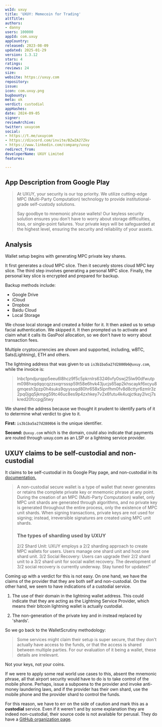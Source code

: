 ```yaml
---
wsId: uxuy
title: 'UXUY: Memecoin for Trading'
altTitle: 
authors:
- danny
users: 100000
appId: com.uxuy
appCountry: 
released: 2023-08-09
updated: 2025-01-29
version: 1.3.12
stars: 4
ratings: 
reviews: 24
size: 
website: https://uxuy.com
repository: 
issue: 
icon: com.uxuy.png
bugbounty: 
meta: ok
verdict: custodial
appHashes: 
date: 2024-09-05
signer: 
reviewArchive: 
twitter: uxuycom
social:
- https://t.me/uxuycom
- https://discord.com/invite/BZwZA27Zkv
- https://www.linkedin.com/company/uxuy
redirect_from: 
developerName: UXUY Limited
features: 

---
```


## App Description from Google Play

> At UXUY, your security is our top priority. We utilize cutting-edge MPC (Multi-Party Computation) technology to provide institutional-grade self-custody solutions.
>
> Say goodbye to mnemonic phrase wallets! Our keyless security solution ensures you don't have to worry about storage difficulties, loss, or single-point failures. Your private keys will be safeguarded at the highest level, ensuring the security and reliability of your assets.

## Analysis 

Wallet setup begins with generating MPC private key shares.

It first generates a cloud MPC slice. Then it securely stores cloud MPC key slice. The third step involves generating a personal MPC slice. Finally, the personal key slice is encrypted and prepared for backup.

Backup methods include:

- Google Drive
- iCloud
- Dropbox
- Baidu Cloud
- Local Storage

We chose local storage and created a folder for it. It then asked us to setup facial authentication. We skipped it. It then prompted us to activate and claim what it calls its GasPool allocation, so we don't have to worry about transaction fees.

Multiple cryptocurrencies are shown and supported, including, wBTC, Sats(Lightning), ETH and others.

The lightning address that was given to us `is3b1ba5a27d2800b6@uxuy.com`, while the invoice is:

> lnbc1pndjurqpp5eeu6l8hcz9f5c5pkrnlrs63246vfy0swj25lw90dfwutpm098hxqdqqcqzzsxqrrsssp59t58e6hvk43jucjs65ap2khscaykf6xcyu8gmqesh3pzp0h4suks9qyyssqd80hr658x5lpnfhm0fv8d8cttyr6zmlr3z2pq0jgq5jkmpg59tc46uc8es9p4zxhkey7v2x6futu4k4uqjctkay2lvcj7skred20fccpgj5twy

We shared the address because we thought it prudent to identify parts of it to determine what verdict to give to it. 

**First:** `is3b1ba5a27d2800b6` is the unique identifier.

**Second:** `@uxuy.com` which is the domain, could also indicate that payments are routed through uxuy.com as an LSP or a lightning service provider. 

## UXUY claims to be self-custodial and non-custodial

It claims to be self-custodial in its Google Play page, and non-custodial in its [documentation.](https://docs.uxuy.com/mpc-wallet/)

> A non-custodial secure wallet is a type of wallet that never generates or retains the complete private key or mnemonic phrase at any point. During the creation of an MPC (Multi-Party Computation) wallet, only MPC unit shards are generated through algorithms, and no private key is generated throughout the entire process, only the existence of MPC unit shards. When signing transactions, private keys are not used for signing; instead, irreversible signatures are created using MPC unit shards.
>
> ### The types of sharding used by UXUY
>
> 2/2 Shard Unit: UXUY employs a 2/2 sharding approach to create MPC wallets for users. Users manage one shard unit and host one shard unit. 3/2 Social Recovery: Users can upgrade their 2/2 shard unit to a 3/2 shard unit for social wallet recovery. The development of 3/2 social recovery is currently underway. Stay tuned for updates!" 

Coming up with a verdict for this is not easy. On one hand, we have the claims of the provider that they are both self and non-custodial. On the other hand, we seem to have indications of a custodial service. 

1. The use of their domain in the lightning wallet address. This could indicate that they are acting as the Lightning Service Provider, which means their bitcoin lightning wallet is actually custodial. 

2. The non-generation of the private key and in instead replaced by 'shards'. 

So we go back to the WalletScrutiny methodology:

> Some services might claim their setup is super secure, that they don't   actually have access to the funds, or that the access is shared between  multiple parties. For our evaluation of it being a wallet, these details are  irrelevant.

Not your keys, not your coins. 

If we were to apply some real world use cases to this, absent the mnemonic phrase, all that airport security would have to do is to take control of the mobile phone. Perhaps, issue a subpoena to the provider and invoke anti-money laundering laws, and if the provider has their own shard, use the mobile phone and the provider shard to control the funds. 

For this reason, we have to err on the side of caution and mark this as a **custodial** service. Even if it weren't and by some explanation they are indeed non-custodial, their source code is not available for perusal. They do have a [GitHub organization page](https://github.com/orgs/uxuycom/repositories).
